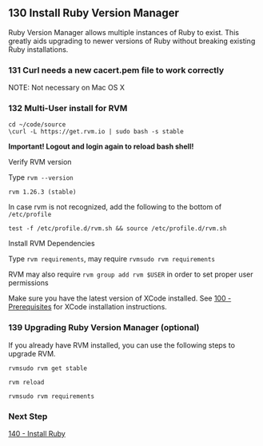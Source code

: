 ## 130 Install Ruby Version Manager

Ruby Version Manager allows multiple instances of Ruby to exist.  This greatly aids upgrading to newer versions of Ruby without breaking existing Ruby installations.


### 131 Curl needs a new cacert.pem file to work correctly

NOTE: Not necessary on Mac OS X


### 132 Multi-User install for RVM

```
cd ~/code/source
\curl -L https://get.rvm.io | sudo bash -s stable
```

**Important! Logout and login again to reload bash shell!**

Verify RVM version

Type `rvm --version`

```console
rvm 1.26.3 (stable)
```

In case rvm is not recognized, add the following to the bottom of `/etc/profile`

```
test -f /etc/profile.d/rvm.sh && source /etc/profile.d/rvm.sh
```

Install RVM Dependencies

Type `rvm requirements`, may require `rvmsudo rvm requirements`

RVM may also require `rvm group add rvm $USER` in order to set proper user permissions

Make sure you have the latest version of XCode installed. See [100 - Prerequisites](https://github.com/remomueller/documentation/tree/master/macosx/100-prerequisites.md) for XCode installation instructions.


### 139 Upgrading Ruby Version Manager (optional)

If you already have RVM installed, you can use the following steps to upgrade RVM.

```
rvmsudo rvm get stable

rvm reload

rvmsudo rvm requirements
```

### Next Step

[140 - Install Ruby](https://github.com/remomueller/documentation/tree/master/macosx/140-install-ruby.md)

